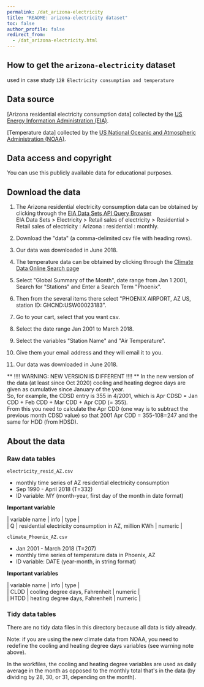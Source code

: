```yaml
---
permalink: /dat_arizona-electricity
title: "README: arizona-electricity dataset"
toc: false
author_profile: false
redirect_from:
  - /dat_arizona-electricity.html
---
```



## How to get the `arizona-electricity` dataset  


used in case study `12B Electricity consumption and temperature`   

## Data source

[Arizona residential electricity consumption data]
collected by the [US Energy Information Administration (EIA)](https://www.eia.gov/opendata/).  


[Temperature data] collected by the [US National Oceanic and Atmospheric Administration (NOAA)](https://www.ncdc.noaa.gov/cdo-web/search).  


## Data access and copyright  

You can use this publicly available data for educational purposes.  


## Download the data  


1. The Arizona residential electricity consumption data can be obtained by clicking through the [EIA Data Sets API Query Browser](https://www.eia.gov/opendata/qb.php?category=371)  
EIA Data Sets > Electricity > Retail sales of electricity > Residential > Retail sales of electricity : Arizona : residential : monthly.   
2. Download the "data" (a comma-delimited csv file with heading rows).  
3. Our data was downloaded in June 2018.  

1. The temperature data can be obtained by clicking through the [Climate Data Online Search page](https://www.ncdc.noaa.gov/cdo-web/search)
2. Select "Global Summary of the Month", date range from Jan 1 2001, Search for "Stations" and Enter a Search Term "Phoenix".  
3. Then from the several items there select "PHOENIX AIRPORT, AZ US, station ID: GHCND:USW00023183".  
4. Go to your cart, select that you want csv.  
5. Select the date range Jan 2001 to March 2018.
6. Select the variables "Station Name" and "Air Temperature".
7. Give them your email address and they will email it to you.  
8. Our data was downloaded in June 2018.  

** !!!! WARNING: NEW VERSION IS DIFFERENT !!!! **
In the new version of the data (at least since Oct 2020) cooling and heating degree days are given as cumulative since January of the year.  
So, for example, the CDSD entry is 355 in 4/2001, which is Apr CDSD = Jan CDD + Feb CDD + Mar CDD + Apr CDD (= 355).  
From this you need to calculate the Apr CDD (one way is to subtract the previous month CDSD value) so that 2001 Apr CDD = 355-108=247
and the same for HDD (from HDSD).    



## About the data

### Raw data tables

`electricity_resid_AZ.csv`  

 * monthly time series of AZ residential electricity consumption   
 * Sep 1990 - April 2018 (T=332)  
 * ID variable: MY (month-year, first day of the month in date format)  


 **Important variable**  

 | variable name 	| info    	             | type   	    |  
 | Q | residential electricity consumption in AZ, million KWh  | numeric |    


`climate_Phoenix_AZ.csv`  

 * Jan 2001 - March 2018 (T=207)  
 * monthly time series of temperature data in Phoenix, AZ  
 * ID variable: DATE (year-month, in string format)  

 
 **Important variables**  
 
 | variable name 	| info    	             | type   	    |  
 | CLDD | cooling degree days, Fahrenheit  | numeric |  
 | HTDD | heating degree days, Fahrenheit  | numeric |   



### Tidy data tables  

There are no tidy data files in this directory because all data is tidy already.  

Note: if you are using the new climate data from NOAA, you need to redefine the cooling and heating degree days variables 
(see warning note above).  

In the workfiles, the cooling and heating degree variables are used as daily average in the month as opposed to the monthly total that's in the data
(by dividing by 28, 30, or 31, depending on the month).  

